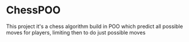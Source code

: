 # ChessPOO
This project it's a chess algorithm build in POO which predict all possible moves for players, limiting then to do just possible moves
